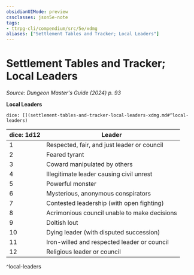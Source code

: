 ```yaml
---
obsidianUIMode: preview
cssclasses: json5e-note
tags:
- ttrpg-cli/compendium/src/5e/xdmg
aliases: ["Settlement Tables and Tracker; Local Leaders"]
---
```

# Settlement Tables and Tracker; Local Leaders
*Source: Dungeon Master's Guide (2024) p. 93* 

**Local Leaders**

`dice: [](settlement-tables-and-tracker-local-leaders-xdmg.md#^local-leaders)`

| dice: 1d12 | Leader |
|------------|--------|
| 1 | Respected, fair, and just leader or council |
| 2 | Feared tyrant |
| 3 | Coward manipulated by others |
| 4 | Illegitimate leader causing civil unrest |
| 5 | Powerful monster |
| 6 | Mysterious, anonymous conspirators |
| 7 | Contested leadership (with open fighting) |
| 8 | Acrimonious council unable to make decisions |
| 9 | Doltish lout |
| 10 | Dying leader (with disputed succession) |
| 11 | Iron-willed and respected leader or council |
| 12 | Religious leader or council |
^local-leaders